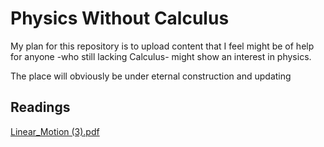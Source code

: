 # Physics Without Calculus

My plan for this repository is to upload content that I feel might be of
help for anyone -who still lacking Calculus- might show an interest in physics.

The place will obviously be under eternal construction and updating


## Readings

[Linear_Motion (3).pdf](xx)
